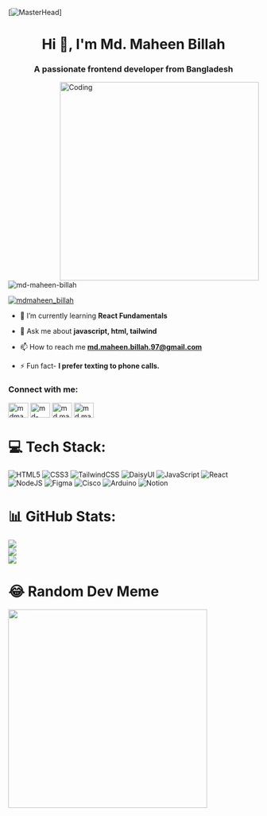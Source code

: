 [![MasterHead]([https://1.bp.blogspot.com/-7A4WynwLsM...](https://user-images.githubusercontent.com/80781196/190216139-7697aa5a-c9a0-4bd6-80bf-3aca76a2e1c8.gif))]
<h1 align="center">Hi 👋, I'm Md. Maheen Billah</h1>
<h3 align="center">A passionate frontend developer from Bangladesh</h3>
<img align="right" alt="Coding" width="400" src="https://giffiles.alphacoders.com/193/193890.gif">


<p align="left"> <img src="https://komarev.com/ghpvc/?username=md-maheen-billah&label=Profile%20views&color=0e75b6&style=flat" alt="md-maheen-billah" /> </p>

<p align="left"> <a href="https://twitter.com/mdmaheen_billah" target="blank"><img src="https://img.shields.io/twitter/follow/mdmaheen_billah?logo=twitter&style=for-the-badge" alt="mdmaheen_billah" /></a> </p>

- 🌱 I’m currently learning **React Fundamentals**

- 💬 Ask me about **javascript, html, tailwind**

- 📫 How to reach me **md.maheen.billah.97@gmail.com**

- ⚡ Fun fact- **I prefer texting to phone calls.**

<h3 align="left">Connect with me:</h3>
<p align="left">
<a href="https://twitter.com/mdmaheen_billah" target="blank"><img align="center" src="https://raw.githubusercontent.com/rahuldkjain/github-profile-readme-generator/master/src/images/icons/Social/twitter.svg" alt="mdmaheen_billah" height="30" width="40" /></a>
<a href="https://linkedin.com/in/md-maheen-billah" target="blank"><img align="center" src="https://raw.githubusercontent.com/rahuldkjain/github-profile-readme-generator/master/src/images/icons/Social/linked-in-alt.svg" alt="md-maheen-billah" height="30" width="40" /></a>
<a href="https://fb.com/md.maheen.billah.97" target="blank"><img align="center" src="https://raw.githubusercontent.com/rahuldkjain/github-profile-readme-generator/master/src/images/icons/Social/facebook.svg" alt="md.maheen.billah.97" height="30" width="40" /></a>
<a href="https://instagram.com/md.maheen.billah" target="blank"><img align="center" src="https://raw.githubusercontent.com/rahuldkjain/github-profile-readme-generator/master/src/images/icons/Social/instagram.svg" alt="md.maheen.billah" height="30" width="40" /></a>
</p>


# 💻 Tech Stack:
![HTML5](https://img.shields.io/badge/html5-%23E34F26.svg?style=for-the-badge&logo=html5&logoColor=white) ![CSS3](https://img.shields.io/badge/css3-%231572B6.svg?style=for-the-badge&logo=css3&logoColor=white) ![TailwindCSS](https://img.shields.io/badge/tailwindcss-%2338B2AC.svg?style=for-the-badge&logo=tailwind-css&logoColor=white) ![DaisyUI](https://img.shields.io/badge/daisyui-5A0EF8?style=for-the-badge&logo=daisyui&logoColor=white) ![JavaScript](https://img.shields.io/badge/javascript-%23323330.svg?style=for-the-badge&logo=javascript&logoColor=%23F7DF1E) ![React](https://img.shields.io/badge/react-%2320232a.svg?style=for-the-badge&logo=react&logoColor=%2361DAFB) ![NodeJS](https://img.shields.io/badge/node.js-6DA55F?style=for-the-badge&logo=node.js&logoColor=white) ![Figma](https://img.shields.io/badge/figma-%23F24E1E.svg?style=for-the-badge&logo=figma&logoColor=white) ![Cisco](https://img.shields.io/badge/cisco-%23049fd9.svg?style=for-the-badge&logo=cisco&logoColor=black) ![Arduino](https://img.shields.io/badge/-Arduino-00979D?style=for-the-badge&logo=Arduino&logoColor=white) ![Notion](https://img.shields.io/badge/Notion-%23000000.svg?style=for-the-badge&logo=notion&logoColor=white)
# 📊 GitHub Stats:
![](https://github-readme-stats.vercel.app/api?username=md-maheen-billah&theme=dark&hide_border=false&include_all_commits=false&count_private=false)<br/>
![](https://github-readme-streak-stats.herokuapp.com/?user=md-maheen-billah&theme=dark&hide_border=false)<br/>
![](https://github-readme-stats.vercel.app/api/top-langs/?username=md-maheen-billah&theme=dark&hide_border=false&include_all_commits=false&count_private=false&layout=compact)
# 😂 Random Dev Meme
<img src='https://randommeme-five.vercel.app/' style="height: 400px;"/>



